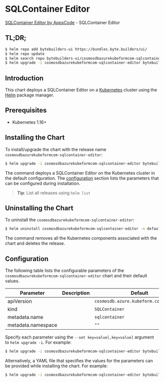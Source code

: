 # SQLContainer Editor

[SQLContainer Editor by AppsCode](https://byte.builders) - SQLContainer Editor

## TL;DR;

```bash
$ helm repo add bytebuilders-ui https://bundles.byte.builders/ui/
$ helm repo update
$ helm search repo bytebuilders-ui/cosmosdbazurekubeformcom-sqlcontainer-editor --version=v0.4.17
$ helm upgrade -i cosmosdbazurekubeformcom-sqlcontainer-editor bytebuilders-ui/cosmosdbazurekubeformcom-sqlcontainer-editor -n default --create-namespace --version=v0.4.17
```

## Introduction

This chart deploys a SQLContainer Editor on a [Kubernetes](http://kubernetes.io) cluster using the [Helm](https://helm.sh) package manager.

## Prerequisites

- Kubernetes 1.16+

## Installing the Chart

To install/upgrade the chart with the release name `cosmosdbazurekubeformcom-sqlcontainer-editor`:

```bash
$ helm upgrade -i cosmosdbazurekubeformcom-sqlcontainer-editor bytebuilders-ui/cosmosdbazurekubeformcom-sqlcontainer-editor -n default --create-namespace --version=v0.4.17
```

The command deploys a SQLContainer Editor on the Kubernetes cluster in the default configuration. The [configuration](#configuration) section lists the parameters that can be configured during installation.

> **Tip**: List all releases using `helm list`

## Uninstalling the Chart

To uninstall the `cosmosdbazurekubeformcom-sqlcontainer-editor`:

```bash
$ helm uninstall cosmosdbazurekubeformcom-sqlcontainer-editor -n default
```

The command removes all the Kubernetes components associated with the chart and deletes the release.

## Configuration

The following table lists the configurable parameters of the `cosmosdbazurekubeformcom-sqlcontainer-editor` chart and their default values.

|     Parameter      | Description |                      Default                      |
|--------------------|-------------|---------------------------------------------------|
| apiVersion         |             | <code>cosmosdb.azure.kubeform.com/v1alpha1</code> |
| kind               |             | <code>SQLContainer</code>                         |
| metadata.name      |             | <code>sqlcontainer</code>                         |
| metadata.namespace |             | <code>""</code>                                   |


Specify each parameter using the `--set key=value[,key=value]` argument to `helm upgrade -i`. For example:

```bash
$ helm upgrade -i cosmosdbazurekubeformcom-sqlcontainer-editor bytebuilders-ui/cosmosdbazurekubeformcom-sqlcontainer-editor -n default --create-namespace --version=v0.4.17 --set apiVersion=cosmosdb.azure.kubeform.com/v1alpha1
```

Alternatively, a YAML file that specifies the values for the parameters can be provided while
installing the chart. For example:

```bash
$ helm upgrade -i cosmosdbazurekubeformcom-sqlcontainer-editor bytebuilders-ui/cosmosdbazurekubeformcom-sqlcontainer-editor -n default --create-namespace --version=v0.4.17 --values values.yaml
```
